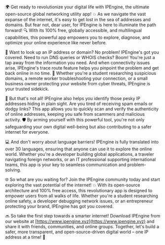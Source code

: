 🌍 Get ready to revolutionize your digital life with IPEngine, the ultimate open-source global networking utility app! 💥 As we navigate the vast expanse of the internet, it's easy to get lost in the sea of addresses and domains. But fear not, dear user, for IPEngine is here to illuminate the path forward! 🔍 With its 100% free, globally accessible, and multilingual capabilities, this powerful app empowers you to explore, diagnose, and optimize your online experience like never before.

📡 Want to look up an IP address or domain? No problem! IPEngine's got you covered. Need to run DNS queries or WHOIS checks? Boom! You're just a tap away from the information you need. And when connectivity issues arise, IPEngine's trace route feature helps you pinpoint the problem and get back online in no time. 🚀 Whether you're a student researching suspicious domains, a remote worker troubleshooting your connection, or a small business owner protecting your website from cyber threats, IPEngine is your trusted sidekick.

🔎 But that's not all! IPEngine also helps you identify those pesky IP addresses hiding in plain sight. Are you tired of receiving spam emails or dodgy links? This app allows you to quickly scan and verify the authenticity of online addresses, keeping you safe from scammers and malicious activity. 🛡️ By arming yourself with this powerful tool, you're not only safeguarding your own digital well-being but also contributing to a safer internet for everyone.

💻 And don't worry about language barriers! IPEngine is fully translated into over 30 languages, ensuring that anyone can use it to explore the online world. Whether you're a developer building global applications, a traveler navigating foreign networks, or an IT professional supporting international teams, this app is your key to seamless communication and problem-solving.

🌐 So what are you waiting for? Join the IPEngine community today and start exploring the vast potential of the internet! 💥 With its open-source architecture and 100% free access, this revolutionary app is designed to empower users from all walks of life. Whether you're a student researching online safety, a developer debugging network issues, or an entrepreneur protecting your brand, IPEngine has got you covered.

🔜 So take the first step towards a smarter internet! Download IPEngine from our website at [https://www.ipengine.xyz](https://www.ipengine.xyz) and share it with friends, communities, and online groups. Together, let's build a safer, more transparent, and open-source-driven digital world – one IP address at a time! 🌟